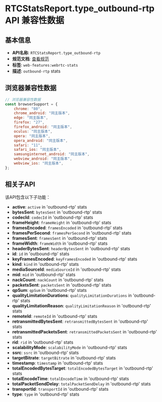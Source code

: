# RTCStatsReport.type_outbound-rtp API 兼容性数据

## 基本信息

- **API名称**: `RTCStatsReport.type_outbound-rtp`
- **规范文档**: [查看规范](https://w3c.github.io/webrtc-stats/#dom-rtcstatstype-outbound-rtp)
- **标签**: `web-features:webrtc-stats`
- **描述**: `outbound-rtp` stats

## 浏览器兼容性数据

```javascript
// 浏览器兼容性数据
const browserSupport = {
    chrome: "80",
    chrome_android: "同主版本",
    edge: "同主版本",
    firefox: "27",
    firefox_android: "同主版本",
    oculus: "同主版本",
    opera: "同主版本",
    opera_android: "同主版本",
    safari: "11",
    safari_ios: "同主版本",
    samsunginternet_android: "同主版本",
    webview_android: "同主版本",
    webview_ios: "同主版本",
};

```

## 相关子API

该API包含以下子功能：

- **active**: `active` in 'outbound-rtp' stats
- **bytesSent**: `bytesSent` in 'outbound-rtp' stats
- **codecId**: `codecId` in 'outbound-rtp' stats
- **frameHeight**: `frameHeight` in 'outbound-rtp' stats
- **framesEncoded**: `framesEncoded` in 'outbound-rtp' stats
- **framesPerSecond**: `framesPerSecond` in 'outbound-rtp' stats
- **framesSent**: `framesSent` in 'outbound-rtp' stats
- **frameWidth**: `frameWidth` in 'outbound-rtp' stats
- **headerBytesSent**: `headerBytesSent` in 'outbound-rtp' stats
- **id**: `id` in 'outbound-rtp' stats
- **keyFramesEncoded**: `keyFramesEncoded` in 'outbound-rtp' stats
- **kind**: `kind` in 'outbound-rtp' stats
- **mediaSourceId**: `mediaSourceId` in 'outbound-rtp' stats
- **mid**: `mid` in 'outbound-rtp' stats
- **nackCount**: `nackCount` in 'outbound-rtp' stats
- **packetsSent**: `packetsSent` in 'outbound-rtp' stats
- **qpSum**: `qpSum` in 'outbound-rtp' stats
- **qualityLimitationDurations**: `qualityLimitationDurations` in 'outbound-rtp' stats
- **qualityLimitationReason**: `qualityLimitationReason` in 'outbound-rtp' stats
- **remoteId**: `remoteId` in 'outbound-rtp' stats
- **retransmittedBytesSent**: `retransmittedBytesSent` in 'outbound-rtp' stats
- **retransmittedPacketsSent**: `retransmittedPacketsSent` in 'outbound-rtp' stats
- **rid**: `rid` in 'outbound-rtp' stats
- **scalabilityMode**: `scalabilityMode` in 'outbound-rtp' stats
- **ssrc**: `ssrc` in 'outbound-rtp' stats
- **targetBitrate**: `targetBitrate` in 'outbound-rtp' stats
- **timestamp**: `timestamp` in 'outbound-rtp' stats
- **totalEncodedBytesTarget**: `totalEncodedBytesTarget` in 'outbound-rtp' stats
- **totalEncodeTime**: `totalEncodeTime` in 'outbound-rtp' stats
- **totalPacketSendDelay**: `totalPacketSendDelay` in 'outbound-rtp' stats
- **transportId**: `transportId` in 'outbound-rtp' stats
- **type**: `type` in 'outbound-rtp' stats


